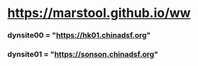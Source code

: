 # https://marstool.github.io/ww

### dynsite00 = "https://hk01.chinadsf.org"
### dynsite01 = "https://sonson.chinadsf.org"

